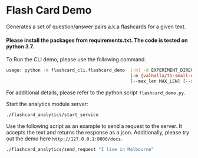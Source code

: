 # Flash Card Demo

Generates a set of question/answer pairs a.k.a flashcards for a given text.

#### Please install the packages from requirements.txt. The code is tested on python 3.7.

To Run the CLI  demo, please use the following command. 
```sh
usage: python -m flashcard_cli.flashcard_demo  [-h] -d EXPERIMENT_DIRECTORY -f FILE_NAME
                                               [-m {valhalla/t5-small-qa-qg-hl,valhalla/t5-base-qa-qg-hl}]
                                               [--max_len MAX_LEN] [--save_cards SAVE_CARDS]
```
For additional details, please refer to the python script `flashcard_demo.py`.

Start the analytics module server:

```sh
./flashcard_analytics/start_service
```

Use the following script as an example to send a request to the server. It accepts the text and returns the 
response as a json. Additionally, please try out the demo here ```http://127.0.0.1:8000/docs```.

```sh
./flashcard_analytics/send_request "I live in Melbourne" 
```
